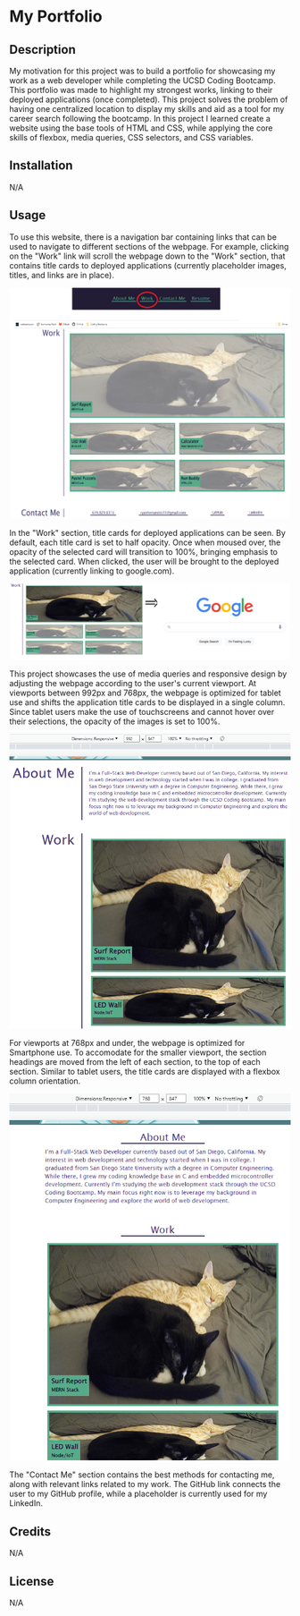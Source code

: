 # My Portfolio

## Description

My motivation for this project was to build a portfolio for showcasing my work as a web developer while completing
the UCSD Coding Bootcamp. This portfolio was made to highlight my strongest works, linking to their deployed 
applications (once completed). This project solves the problem of having one centralized location to display my
skills and aid as a tool for my career search following the bootcamp. In this project I learned create a website using
the base tools of HTML and CSS, while applying the core skills of flexbox, media queries, CSS selectors, and CSS variables.

## Installation

N/A

## Usage

To use this website, there is a navigation bar containing links that can be used to navigate to different sections of
the webpage. For example, clicking on the "Work" link will scroll the webpage down to the "Work" section, that contains
title cards to deployed applications (currently placeholder images, titles, and links are in place).

![navigation link example](assets/images/navi-ex.png)

In the "Work" section, title cards for deployed applications can be seen. By default, each title card is set to half
opacity. Once when moused over, the opacity of the selected card will transition to 100%, bringing emphasis to the 
selected card. When clicked, the user will be brought to the deployed application (currently linking to google.com).

![deployed application example](assets/images/dep-app-ex.png)

This project showcases the use of media queries and responsive design by adjusting the webpage according to the user's
current viewport. At viewports between 992px and 768px, the webpage is optimized for tablet use and shifts the 
application title cards to be displayed in a single column. Since tablet users make the use of touchscreens and 
cannot hover over their selections, the opacity of the images is set to 100%.

![tablet viewport example](assets/images/992px-ex.png)

For viewports at 768px and under, the webpage is optimized for Smartphone use. To accomodate for the smaller viewport,
the section headings are moved from the left of each section, to the top of each section. Similar to tablet users,
the title cards are displayed with a flexbox column orientation.

![smartphone viewport example](assets/images/768px-ex.png)

The "Contact Me" section contains the best methods for contacting me, along with relevant links related to my work. 
The GitHub link connects the user to my GitHub profile, while a placeholder is currently used for my LinkedIn.

## Credits

N/A

## License

N/A